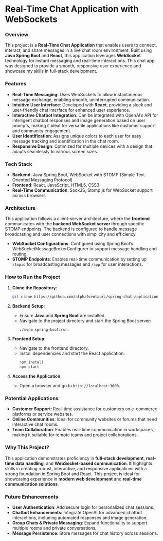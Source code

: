 # Real-Time Chat Application with WebSockets

### Overview

This project is a **Real-Time Chat Application** that enables users to connect, interact, and share messages in a live chat room environment. Built using **Java Spring Boot** and **React**, this application leverages **WebSocket** technology for instant messaging and real-time interactions. This chat app was designed to provide a smooth, responsive user experience and showcase my skills in full-stack development.

### Features

- **Real-Time Messaging**: Uses WebSockets to allow instantaneous message exchange, enabling smooth, uninterrupted communication.
- **Intuitive User Interface**: Developed with **React**, providing a sleek and user-friendly chat interface for enhanced user experience.
- **Interactive Chatbot Integration**: Can be integrated with OpenAI’s API for intelligent chatbot responses and image generation based on user prompts, making it ideal for versatile applications like customer support and community engagement.
- **User Identification**: Assigns unique colors to each user for easy message tracking and identification in the chat room.
- **Responsive Design**: Optimized for multiple devices with a design that adapts seamlessly to various screen sizes.

### Tech Stack

- **Backend**: Java Spring Boot, WebSocket with STOMP (Simple Text Oriented Messaging Protocol)
- **Frontend**: React, JavaScript, HTML5, CSS3
- **Real-Time Communication**: SockJS, Stomp.js for WebSocket support across browsers

### Architecture

This application follows a client-server architecture, where the **frontend** communicates with the **backend WebSocket server** through specific STOMP endpoints. The backend is configured to handle message broadcasting and user connections with simplicity and efficiency.

- **WebSocket Configurations**: Configured using Spring Boot’s WebSocketMessageBrokerConfigurer to support message handling and routing.
- **STOMP Endpoints**: Enables real-time communication by setting up `/topic` for broadcasting messages and `/app` for user interactions.

### How to Run the Project

1. **Clone the Repository**:
   ```bash
   git clone https://github.com/alpha9centauri/spring-chat-application.git
   ```

2. **Backend Setup**:
   - Ensure **Java** and **Spring Boot** are installed.
   - Navigate to the project directory and start the Spring Boot server:
     ```bash
     ./mvnw spring-boot:run
     ```

3. **Frontend Setup**:
   - Navigate to the frontend directory.
   - Install dependencies and start the React application:
     ```bash
     npm install
     npm start
     ```

4. **Access the Application**:
   - Open a browser and go to `http://localhost:3000`.

### Potential Applications

- **Customer Support**: Real-time assistance for customers on e-commerce platforms or service websites.
- **Online Communities**: Ideal for community websites or forums that need interactive chat rooms.
- **Team Collaboration**: Enables real-time communication in workspaces, making it suitable for remote teams and project collaborations.

### Why This Project?

This application demonstrates proficiency in **full-stack development**, **real-time data handling**, and **WebSocket-based communication**. It highlights skills in creating robust, interactive, and responsive applications with a strong foundation in Spring Boot and React. This project is ideal for showcasing experience in **modern web development** and **real-time communication solutions**.

### Future Enhancements

- **User Authentication**: Add secure login for personalized chat sessions.
- **Chatbot Enhancements**: Integrate OpenAI for advanced chatbot interactions, including automated responses and image generation.
- **Group Chats & Private Messaging**: Expand functionality to support multiple rooms and private conversations.
- **Message Persistence**: Store messages for chat history across sessions.
